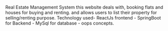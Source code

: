 Real Estate Management System this website deals with, booking flats and houses for buying and renting. and allows
users to list their property for selling/renting purpose.
Technology used- ReactJs frontend - SpringBoot for Backend - MySql for database - oops concepts.
